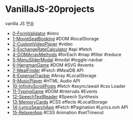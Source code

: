 # VanillaJS-20projects
vanilla JS 연습

- [0-FormValidator](./0-FormValidator) #intro
- [1-MovieSeatBooking](./1-MovieSeatBooking) #DOM #localStorage
- [2-CustomVideoPlayer](./2-CustomVideoPlayer) #video
- [3-ExchangeRateCalculator](./3-ExchangeRateCalculator) #api #fetch
- [4-DOMArrayMethods](./4-DOMArrayMethods) #forEach #map #filter #reduce
- [5-MenuSliderModal](./5-MenuSliderModal) #modal #toggle-navbar
- [6-HangmanGame](./6-HangmanGame) #DOM #SVG #events
- [7-MealFinder](./7-MealFinder) #Fetch #MealDB API
- [8-ExpenseTracker](./8-ExpenseTracker) #Array #LocalStorage
- [9-MusicPlayer](./9-MusicPlayer) #HTML Audio API
- [10-InfinityScrollPosts](./10-InfinityScrollPosts) #fetch #async/await #css Loader
- [11-TypingGame](./11-TypingGame) #DOM #Intervals #Events
- [12-SpeechTextReader](./12-SpeechTextReader) #Speech Synthesis
- [13-MemoryCards](./13-MemoryCards) #CSS effects #LocalStorage
- [14-LyricsSearchApp](./14-LyricsSearchApp) #Fetch #Pagination #Lyrics.ovh API
- [15-RelaxerApp](./15-RelaxerApp) #CSS Animation #setTimeout